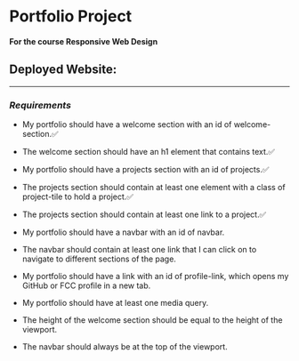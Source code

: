 # Portfolio Project 
#### For the course Responsive Web Design

## Deployed Website:


***

### *Requirements*
- My portfolio should have a welcome section with an id of welcome-section.✅

- The welcome section should have an h1 element that contains text.✅

- My portfolio should have a projects section with an id of projects.✅

- The projects section should contain at least one element with a class of project-tile to hold a project.✅

- The projects section should contain at least one link to a project.✅

- My portfolio should have a navbar with an id of navbar.

- The navbar should contain at least one link that I can click on to navigate to different sections of the page.

- My portfolio should have a link with an id of profile-link, which opens my GitHub or FCC profile in a new tab.

-  My portfolio should have at least one media query.

-  The height of the welcome section should be equal to the height of the viewport.

- The navbar should always be at the top of the viewport.
